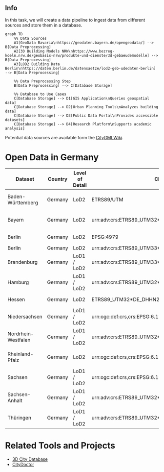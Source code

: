 ## Info

In this task, we will create a data pipeline to ingest data from different sources and store them in a database.


````mermaid
graph TD
    %% Data Sources
    A1[GeoData Bavaria\nhttps://geodaten.bayern.de/opengeodata/] --> B[Data Preprocessing]
    A2[3D Building Models NRW\nhttps://www.bezreg-koeln.nrw.de/geobasis-nrw/produkte-und-dienste/3d-gebaeudemodelle] --> B[Data Preprocessing]
    A3[LOD2 Building Data Berlin\nhttps://daten.berlin.de/datensaetze/lod2-geb-udedaten-berlin] --> B[Data Preprocessing]
    
    %% Data Preprocessing Step
    B[Data Preprocessing] --> C[Database Storage]
    
    %% Database to Use Cases
    C[Database Storage] --> D1[GIS Application\nQueries geospatial data]
    C[Database Storage] --> D2[Urban Planning Tools\nAnalyzes building data]
    C[Database Storage] --> D3[Public Data Portal\nProvides accessible datasets]
    C[Database Storage] --> D4[Research Platform\nSupports academic analysis]
````


Potential data sources are available form the [CityGMLWiki](https://www.citygmlwiki.org/index.php?title=Open_Data_Initiatives_in_Germany).

# Open Data in Germany

| Dataset            | Country | Level of Detail | CRS                                          | CityGML Version | Year                   | Acquisition Technique        | Thematic Classes | Textures | Notes                    |
|--------------------|---------|-----------------|----------------------------------------------|-----------------|------------------------|-----------------------------|------------------|----------|--------------------------|
| Baden-Württemberg  | Germany | LoD2            | ETRS89/UTM                                   | 1.0             | 2023                   | Cadastre footprints + LiDAR | Building         | No       |                          |
| Bayern            | Germany | LoD2            | urn:adv:crs:ETRS89_UTM32*DE_DHHN2016_NH      | 1.0             | 2022                   | Cadastre footprints + LiDAR | Building         | No       |                          |
| Berlin            | Germany | LoD2            | EPSG:4979                                    | 2.0             | 2013                   | ?                           | Building         | Yes      | Released in 2015         |
| Berlin            | Germany | LoD2            | urn:adv:crs:ETRS89_UTM33*DE_DHHN2016_NH      | 1.0             | 2019                   | ?                           | Building         | No       |                          |
| Brandenburg       | Germany | LoD1 / LoD2     | urn:adv:crs:ETRS89_UTM33*DE_DHHN2016_NH      | 1.0             | 2020                   | ?                           | Building         | No       | Released in 2015         |
| Hamburg           | Germany | LoD1 / LoD2     | urn:adv:crs:ETRS89_UTM32*DE_DHHN92_NH        | 1.0             | 2015                   | Cadastre footprints + LiDAR | Building         |          |                          |
| Hessen            | Germany | LoD2            | ETRS89_UTM32*DE_DHHN2016_NH                  | 1.0             | 2021-09-24             |                             | Building         | No       |                          |
| Niedersachsen     | Germany | LoD1 / LoD2     | urn:ogc:def:crs,crs:EPSG:6.12:25832,crs:EPSG:6.12:5783 | 1.0  | 2015           | Cadastre footprints + LiDAR | Building         | No       |                          |
| Nordrhein-Westfalen | Germany | LoD1 / LoD2 | urn:adv:crs:ETRS89_UTM32*DE_DHHN92_NH        | 2.0             | 2017                   | Cadastre footprints + LiDAR | Building         | No       |                          |
| Rheinland-Pfalz   | Germany | LoD2            | urn:ogc:def:crs,crs:EPSG:6.12:25833,crs:EPSG:6.12:5783 | 1.0 | 2020 (Updated 26.02.2020) | | Building | No       |                          |
| Sachsen           | Germany | LoD1 / LoD2     | urn:ogc:def:crs,crs:EPSG:6.12:25833,crs:EPSG:6.12:5783 | 1.0 | 2020 (Updated 26.02.2020) | | Building | No       |                          |
| Sachsen-Anhalt    | Germany | LoD1 / LoD2     | urn:adv:crs:ETRS89_UTM32*DE_DHHN2016_NH      | 1.0             | 2019                   |                             | Building         | No       |                          |
| Thüringen         | Germany | LoD1 / LoD2     | urn:adv:crs:ETRS89_UTM32*DE_DHHN2016_NH      | 1.0             | 2015                   |                             | Building         | No       |                          |


# Related Tools and Projects

- [3D City Database](https://www.3dcitydb.org/)
- [CityDoctor](https://www.hft-stuttgart.de/forschung/projekte/aktuell/citydoctor-2)
